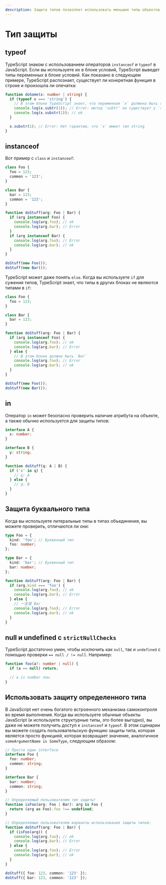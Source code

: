 ```yaml
---
description: Защита типов позволяет использовать меньшие типы объектов.
---
```


# Тип защиты

## typeof

TypeScript знаком с использованием операторов `instanceof` и `typeof` в JavaScript. Если вы используете их в блоке условий, TypeScript выведет типы переменных в блоке условий. Как показано в следующем примере, TypeScript распознает, существует ли конкретная функция в строке и произошла ли опечатка:

```typescript
function doSome(x: number | string) {
  if (typeof x === 'string') {
    // В этом блоке TypeScript знает, что переменная `x` должена быть string
    console.log(x.subtr(1)); // Error: метод 'subtr' не существует у `string`
    console.log(x.substr(1)); // ok
  }

  x.substr(1); // Error: Нет гарантии, что `x` имеет тип string
}
```

## instanceof

Вот пример c `class` и `instanceof`:

```typescript
class Foo {
  foo = 123;
  common = '123';
}

class Bar {
  bar = 123;
  common = '123';
}

function doStuff(arg: Foo | Bar) {
  if (arg instanceof Foo) {
    console.log(arg.foo); // ok
    console.log(arg.bar); // Error
  }
  if (arg instanceof Bar) {
    console.log(arg.foo); // Error
    console.log(arg.bar); // ok
  }
}

doStuff(new Foo());
doStuff(new Bar());
```

TypeScript может даже понять `else`. Когда вы используете `if` для сужения типов, TypeScript знает, что типы в других блоках не являются типами в `if`:

```typescript
class Foo {
  foo = 123;
}

class Bar {
  bar = 123;
}

function doStuff(arg: Foo | Bar) {
  if (arg instanceof Foo) {
    console.log(arg.foo); // ok
    console.log(arg.bar); // Error
  } else {
    // В этом блоке должно быть `Bar`
    console.log(arg.foo); // Error
    console.log(arg.bar); // ok
  }
}

doStuff(new Foo());
doStuff(new Bar());
```

## in

Оператор `in` может безопасно проверить наличие атрибута на объекте, а также обычно используется для защиты типов:

```typescript
interface A {
  x: number;
}

interface B {
  y: string;
}

function doStuff(q: A | B) {
  if ('x' in q) {
    // q: A
  } else {
    // q: B
  }
}
```

## Защита буквального типа

Когда вы используете литеральные типы в типах объединения, вы можете проверить, отличаются ли они:

```typescript
type Foo = {
  kind: 'foo'; // Буквенный тип
  foo: number;
};

type Bar = {
  kind: 'bar'; // Буквенный тип
  bar: number;
};

function doStuff(arg: Foo | Bar) {
  if (arg.kind === 'foo') {
    console.log(arg.foo); // ok
    console.log(arg.bar); // Error
  } else {
    // 一定是 Bar
    console.log(arg.foo); // Error
    console.log(arg.bar); // ok
  }
}
```

## null и undefined с `strictNullChecks`

TypeScript достаточно умен, чтобы исключить как `null`, так и `undefined` с помощью проверки `== null / != null`. Например:

```typescript
function foo(a?: number | null) {
  if (a == null) return;

  // a is number now.
}
```

## Использовать защиту определенного типа

В JavaScript нет очень богатого встроенного механизма самоконтроля во время выполнения. Когда вы используете обычные объекты JavaScript \(и используете структурные типы, это более выгодно\), вы даже не можете получить доступ к `instanceof` и `typeof`. В этом сценарии вы можете создать пользовательскую функцию защиты типа, которая является просто функцией, которая возвращает значение, аналогичное `someArgumentName is SomeType`, следующим образом:

```typescript
// Просто один interface
interface Foo {
  foo: number;
  common: string;
}

interface Bar {
  bar: number;
  common: string;
}

// Определяемый пользователем тип защиты!
function isFoo(arg: Foo | Bar): arg is Foo {
  return (arg as Foo).foo !== undefined;
}

// Определяемые пользователем варианты использования защиты типов:
function doStuff(arg: Foo | Bar) {
  if (isFoo(arg)) {
    console.log(arg.foo); // ok
    console.log(arg.bar); // Error
  } else {
    console.log(arg.foo); // Error
    console.log(arg.bar); // ok
  }
}

doStuff({ foo: 123, common: '123' });
doStuff({ bar: 123, common: '123' });
```

